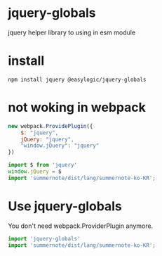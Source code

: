 # jquery-globals

jquery helper library to using in esm module 

# install 

```
npm install jquery @easylogic/jquery-globals
```


# not woking in webpack 

```js
new webpack.ProvidePlugin({
    $: "jquery",
    jQuery: "jquery",
    "window.jQuery": "jquery"
})  
```

```js
import $ from 'jquery'
window.jQuery = $ 
import 'summernote/dist/lang/summernote-ko-KR'; 
```

# Use jquery-globals  

You don't need webpack.ProviderPlugin anymore.

```js
import 'jquery-globals'
import 'summernote/dist/lang/summernote-ko-KR'; 
```


